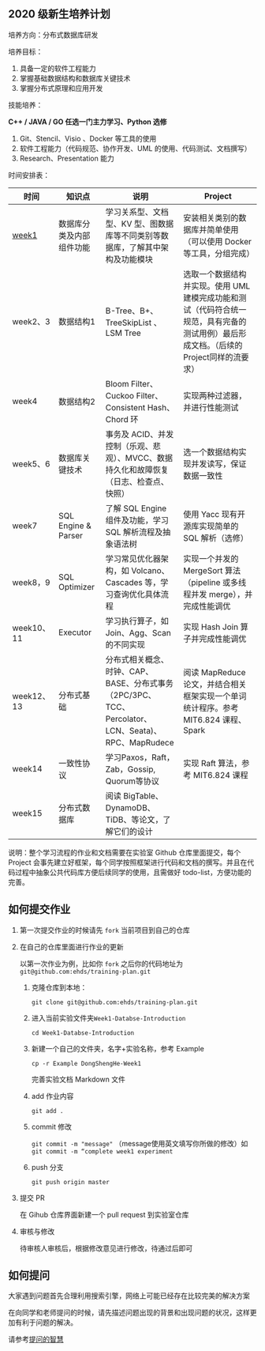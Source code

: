 ## 2020 级新生培养计划

培养方向：分布式数据库研发

培养目标：

1. 具备一定的软件工程能力
2. 掌握基础数据结构和数据库关键技术
3. 掌握分布式原理和应用开发

技能培养：

 **C++ / JAVA / GO 任选一门主力学习、Python 选修**

1. Git、Stencil、Visio 、Docker 等工具的使用
2. 软件工程能力（代码规范、协作开发、UML 的使用、代码测试、文档撰写）
3. Research、Presentation 能力

时间安排表：

| 时间                                   | 知识点                   | 说明                                                         | Project                                                      |
| -------------------------------------- | ------------------------ | ------------------------------------------------------------ | ------------------------------------------------------------ |
| [week1](./Week1-Database-Introduction) | 数据库分类及内部组件功能 | 学习关系型、文档型、KV 型、图数据库等不同类别等数据库，了解其中架构及功能模块 | 安装相关类别的数据库并简单使用（可以使用 Docker 等工具，分组完成） |
| week2、3                               | 数据结构1                | B-Tree、B+、TreeSkipList 、LSM Tree                          | 选取一个数据结构并实现。使用 UML 建模完成功能和测试（代码符合统一规范，具有完备的测试用例）最后形成文档。（后续的Project同样的流要求） |
| week4                                  | 数据结构2                | Bloom Filter、Cuckoo Filter、Consistent Hash、Chord 环       | 实现两种过滤器，并进行性能测试                               |
| week5、6                               | 数据库关键技术           | 事务及 ACID、并发控制（乐观、悲观）、MVCC、数据持久化和故障恢复（日志、检查点、快照） | 选一个数据结构实现并发读写，保证数据一致性                   |
| week7                                  | SQL Engine & Parser      | 了解 SQL Engine 组件及功能，学习 SQL 解析流程及抽象语法树    | 使用 Yacc 现有开源库实现简单的 SQL 解析（选修）              |
| week8，9                               | SQL Optimizer            | 学习常见优化器架构，如 Volcano、Cascades 等，学习查询优化具体流程 | 实现一个并发的 MergeSort 算法（pipeline 或多线程并发 merge），并完成性能调优 |
| week10、11                             | Executor                 | 学习执行算子，如 Join、Agg、Scan 的不同实现                  | 实现 Hash Join 算子并完成性能调优                            |
| week12、13                             | 分布式基础               | 分布式相关概念、时钟、CAP、BASE、分布式事务（2PC/3PC、TCC、Percolator、LCN、Seata)、RPC、MapRudece | 阅读 MapReduce 论文，并结合相关框架实现一个单词统计程序。参考 MIT6.824 课程、Spark |
| week14                                 | 一致性协议               | 学习Paxos，Raft，Zab，Gossip, Quorum等协议                   | 实现 Raft 算法，参考 MIT6.824 课程                           |
| week15                                 | 分布式数据库             | 阅读 BigTable、DynamoDB、TiDB、等论文，了解它们的设计        |                                                              |



说明：整个学习流程的作业和文档需要在实验室 Github 仓库里面提交，每个 Project 会事先建立好框架，每个同学按照框架进行代码和文档的撰写。并且在代码过程中抽象公共代码库方便后续同学的使用，且需做好 todo-list，方便功能的完善。



## 如何提交作业

1. 第一次提交作业的时候请先 `fork` 当前项目到自己的仓库

2. 在自己的仓库里面进行作业的更新

   以第一次作业为例，比如你 `fork` 之后你的代码地址为 `git@github.com:ehds/training-plan.git`

   1. 克隆仓库到本地：

      `git clone git@github.com:ehds/training-plan.git`

   2. 进入当前实验文件夹`Week1-Databse-Introduction`

      `cd Week1-Databse-Introduction`

   3. 新建一个自己的文件夹，名字+实验名称，参考 Example

      `cp -r Example DongShengHe-Week1`

      完善实验文档 Markdown 文件

   4. add 作业内容

      `git add .`

   5. commit 修改

      `git commit -m "message"` （message使用英文填写你所做的修改）如 `git commit -m “complete week1 experiment`

   6. push 分支

      `git push origin master`

3. 提交 PR

   在 Gihub 仓库界面新建一个 pull request 到实验室仓库

4. 审核与修改

   待审核人审核后，根据修改意见进行修改，待通过后即可

## 如何提问

大家遇到问题首先合理利用搜索引擎，网络上可能已经存在比较完美的解决方案

在向同学和老师提问的时候，请先描述问题出现的背景和出现问题的状况，这样更加有利于问题的解决。

请参考[提问的智慧](https://github.com/ryanhanwu/How-To-Ask-Questions-The-Smart-Way/blob/master/README-zh_CN.md)